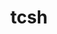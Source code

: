 ---
title: "tcsh"
layout: cache
categories: [package, develop-2025-01-12]
meta: {"versions": ["6.24.14"], "compilers": ["gcc@=11.4.0", "gcc@=12.4.0", "gcc@=7.3.1", "gcc@=9.4.0", "oneapi@=2024.1.0", "oneapi@=2024.2.1"], "oss": ["amzn2", "ubuntu20.04", "ubuntu22.04"], "platforms": ["linux"], "targets": ["aarch64", "neoverse_v1", "ppc64le", "x86_64_v3", "x86_64_v4"], "stacks": ["aws-isc", "aws-isc-aarch64", "aws-pcluster-neoverse_v1", "aws-pcluster-x86_64_v4", "e4s", "e4s-oneapi", "e4s-power", "root"], "num_specs": 8, "num_specs_by_stack": {"root": 8, "aws-isc-aarch64": 1, "aws-pcluster-neoverse_v1": 1, "aws-isc": 1, "aws-pcluster-x86_64_v4": 2, "e4s-power": 1, "e4s": 1, "e4s-oneapi": 1}}
spec_details: [{"hash": "d7vopdtrobv5wd6ymfbnm67p5qvc5sjn", "compiler": "gcc@=7.3.1", "versions": ["6.24.14"], "os": "amzn2", "platform": "linux", "target": "aarch64", "variants": ["build_system=autotools", "patches=64b9218"], "stacks": ["root", "aws-isc-aarch64"], "size": "-", "tarball": "https://binaries.spack.io/develop-2025-01-12/build_cache/linux-amzn2-aarch64/gcc-7.3.1/tcsh-6.24.14/linux-amzn2-aarch64-gcc-7.3.1-tcsh-6.24.14-d7vopdtrobv5wd6ymfbnm67p5qvc5sjn.spack"}, {"hash": "vg7afi2yrpcufvtwgv5ubvz3ya44dw37", "compiler": "gcc@=12.4.0", "versions": ["6.24.14"], "os": "amzn2", "platform": "linux", "target": "neoverse_v1", "variants": ["build_system=autotools", "patches=64b9218"], "stacks": ["aws-pcluster-neoverse_v1", "root"], "size": "-", "tarball": "https://binaries.spack.io/develop-2025-01-12/build_cache/linux-amzn2-neoverse_v1/gcc-12.4.0/tcsh-6.24.14/linux-amzn2-neoverse_v1-gcc-12.4.0-tcsh-6.24.14-vg7afi2yrpcufvtwgv5ubvz3ya44dw37.spack"}, {"hash": "mlz4ayqt5y7yllb5wg7hufcmyilolhpv", "compiler": "gcc@=7.3.1", "versions": ["6.24.14"], "os": "amzn2", "platform": "linux", "target": "x86_64_v3", "variants": ["build_system=autotools", "patches=64b9218"], "stacks": ["aws-isc", "root"], "size": "-", "tarball": "https://binaries.spack.io/develop-2025-01-12/build_cache/linux-amzn2-x86_64_v3/gcc-7.3.1/tcsh-6.24.14/linux-amzn2-x86_64_v3-gcc-7.3.1-tcsh-6.24.14-mlz4ayqt5y7yllb5wg7hufcmyilolhpv.spack"}, {"hash": "fmcxt3jip2uq5kenxuurklv5ic2mdsxt", "compiler": "oneapi@=2024.1.0", "versions": ["6.24.14"], "os": "amzn2", "platform": "linux", "target": "x86_64_v3", "variants": ["build_system=autotools", "patches=64b9218"], "stacks": ["aws-pcluster-x86_64_v4", "root"], "size": "-", "tarball": "https://binaries.spack.io/develop-2025-01-12/build_cache/linux-amzn2-x86_64_v3/oneapi-2024.1.0/tcsh-6.24.14/linux-amzn2-x86_64_v3-oneapi-2024.1.0-tcsh-6.24.14-fmcxt3jip2uq5kenxuurklv5ic2mdsxt.spack"}, {"hash": "yhfit3vlbjcifambdv4ezbtnrnv33hzy", "compiler": "oneapi@=2024.1.0", "versions": ["6.24.14"], "os": "amzn2", "platform": "linux", "target": "x86_64_v4", "variants": ["build_system=autotools", "patches=64b9218"], "stacks": ["aws-pcluster-x86_64_v4", "root"], "size": "-", "tarball": "https://binaries.spack.io/develop-2025-01-12/build_cache/linux-amzn2-x86_64_v4/oneapi-2024.1.0/tcsh-6.24.14/linux-amzn2-x86_64_v4-oneapi-2024.1.0-tcsh-6.24.14-yhfit3vlbjcifambdv4ezbtnrnv33hzy.spack"}, {"hash": "teibeiyc2k4fmvvyctkosswrxi6jcgo3", "compiler": "gcc@=9.4.0", "versions": ["6.24.14"], "os": "ubuntu20.04", "platform": "linux", "target": "ppc64le", "variants": ["build_system=autotools", "patches=64b9218"], "stacks": ["e4s-power", "root"], "size": "-", "tarball": "https://binaries.spack.io/develop-2025-01-12/build_cache/linux-ubuntu20.04-ppc64le/gcc-9.4.0/tcsh-6.24.14/linux-ubuntu20.04-ppc64le-gcc-9.4.0-tcsh-6.24.14-teibeiyc2k4fmvvyctkosswrxi6jcgo3.spack"}, {"hash": "3g337gfbaboskvvnmellbphy6lakqqus", "compiler": "gcc@=11.4.0", "versions": ["6.24.14"], "os": "ubuntu22.04", "platform": "linux", "target": "x86_64_v3", "variants": ["build_system=autotools", "patches=64b9218"], "stacks": ["e4s", "root"], "size": "-", "tarball": "https://binaries.spack.io/develop-2025-01-12/build_cache/linux-ubuntu22.04-x86_64_v3/gcc-11.4.0/tcsh-6.24.14/linux-ubuntu22.04-x86_64_v3-gcc-11.4.0-tcsh-6.24.14-3g337gfbaboskvvnmellbphy6lakqqus.spack"}, {"hash": "mdjv5n2lrzyfq7ityoiwcn2sowqosj3t", "compiler": "oneapi@=2024.2.1", "versions": ["6.24.14"], "os": "ubuntu22.04", "platform": "linux", "target": "x86_64_v3", "variants": ["build_system=autotools", "patches=64b9218"], "stacks": ["root", "e4s-oneapi"], "size": "-", "tarball": "https://binaries.spack.io/develop-2025-01-12/build_cache/linux-ubuntu22.04-x86_64_v3/oneapi-2024.2.1/tcsh-6.24.14/linux-ubuntu22.04-x86_64_v3-oneapi-2024.2.1-tcsh-6.24.14-mdjv5n2lrzyfq7ityoiwcn2sowqosj3t.spack"}]
---